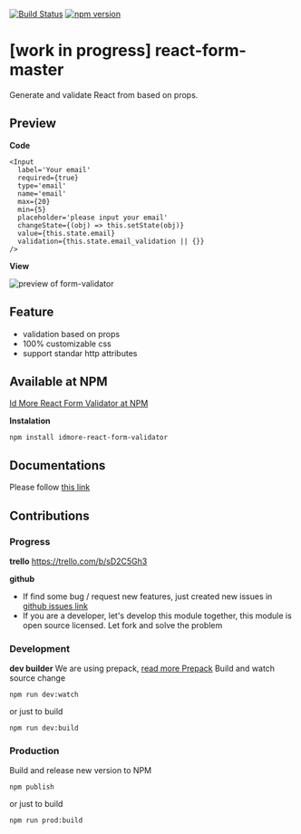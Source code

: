 [![Build Status](https://travis-ci.org/idmore/react-form-master.svg?branch=master)](https://travis-ci.org/idmore/react-form-master)
[![npm version](https://img.shields.io/npm/v/react-form-master.svg?style=flat-square)](https://www.npmjs.com/package/react-form-master)


# [work in progress] react-form-master
Generate and validate React from based on props.

## Preview
**Code**

```
<Input 
  label='Your email'
  required={true}
  type='email'
  name='email'
  max={20}
  min={5}
  placeholder='please input your email'
  changeState={(obj) => this.setState(obj)}
  value={this.state.email}
  validation={this.state.email_validation || {}}
/>
```
**View**

![preview of form-validator](https://lh3.googleusercontent.com/qVPg81DI-W_NPPASH3Ms843f38rrK5IWP9Bmvdj0yDSFEUwcNHIqRHoEYF5MHaWR4Bne1-n36WSx8nVei_O8qFRi6SqyZ-RqR3GbRB3NSvd6ku7IACjzs6OerRFeUjXk-xTzXXwHpxC5zvwXulUmpEi6UDIEqOIEr0A4yEroSBjRPT5MsXAs5aNiaaNTQdn4WXXdig6OTtbSDATjMom4JU4UK46WJutgfHhciDQ-n4vWAv6dwzEflAHagcw9s9AH8JgKY9_qSt7V-QCFl5-yIdpbBhoB24I2J8Bx-Uf6APyvnqZqmcvMpVNLX_-0Zze41XN2NJaVgvGiiUVGt7nkNxMSHAIZMvhO_wIS3ihu9gRC08wI8hbrgQYrj58ClwG6sxE64ROpRKN4IanKFaYTWh5Q7Rv-oS-c7YFAiU5BglzL8Z_Nq0mfFsnBVArrklkyLywz--uvvJHxfSJ3ak8p3BQFmDJ6_7VNYDPdqEwH1UE0ntWPbyHVJIS7wTqTvZ4pCCZ7FZ81DbjhoxYpInsHvPpKYgJ8SJtthz1yjY_fN_onURaevf_rAdWycPub8jnaLG24YcYZ=w1532-h682)

## Feature
- validation based on props
- 100% customizable css
- support standar http attributes

## Available at NPM
<a target="_blank" href="https://www.npmjs.com/package/idmore-react-form-validator">Id More React Form Validator at NPM</a>

**Instalation**
```
npm install idmore-react-form-validator

```

## Documentations
Please follow [this link](https://github.com/idmore/idmore-react-form-validator/blob/master/docs/index.md)

## Contributions 

### Progress

**trello**
<a target="_blank" href="https://trello.com/b/sD2C5Gh3">https://trello.com/b/sD2C5Gh3</a>

**github**
- If find some bug / request new features, just created new issues in   <a href="https://github.com/idmore/idmore-react-form-validator/issues">github issues link</a>
- If you are a developer, let's develop this module together, this module is open source licensed. Let fork and solve the problem

### Development 
**dev builder**
We are using prepack, <a href="https://prepack.io/" target="_blank">read more Prepack</a>
Build and watch source change
```
npm run dev:watch
```
or just to build 
```
npm run dev:build
``` 

### Production 
Build and release new version to NPM
```
npm publish
```

or just to build
```
npm run prod:build
```



